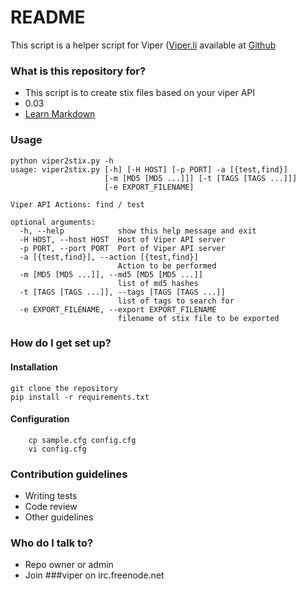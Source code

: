 # README #

This script is a helper script for Viper ([Viper.li](http://viper.li) available at [Github](https://github.com/botherder/viper)

### What is this repository for? ###

* This script is to create stix files based on your viper API
* 0.03
* [Learn Markdown](https://bitbucket.org/tutorials/markdowndemo)

### Usage ###

```
python viper2stix.py -h
usage: viper2stix.py [-h] [-H HOST] [-p PORT] -a [{test,find}]
                     [-m [MD5 [MD5 ...]]] [-t [TAGS [TAGS ...]]]
                     [-e EXPORT_FILENAME]

Viper API Actions: find / test

optional arguments:
  -h, --help            show this help message and exit
  -H HOST, --host HOST  Host of Viper API server
  -p PORT, --port PORT  Port of Viper API server
  -a [{test,find}], --action [{test,find}]
                        Action to be performed
  -m [MD5 [MD5 ...]], --md5 [MD5 [MD5 ...]]
                        list of md5 hashes
  -t [TAGS [TAGS ...]], --tags [TAGS [TAGS ...]]
                        list of tags to search for
  -e EXPORT_FILENAME, --export EXPORT_FILENAME
                        filename of stix file to be exported
```

### How do I get set up? ###

#### Installation

```
git clone the repository
pip install -r requirements.txt
```

#### Configuration

```
    cp sample.cfg config.cfg
    vi config.cfg
```


### Contribution guidelines ###

* Writing tests
* Code review
* Other guidelines

### Who do I talk to? ###

* Repo owner or admin
* Join ###viper on irc.freenode.net